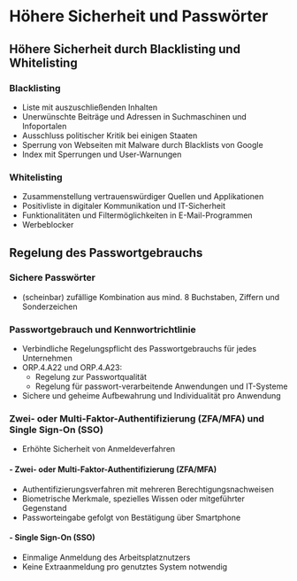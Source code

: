 # Höhere Sicherheit und Passwörter

## Höhere Sicherheit durch Blacklisting und Whitelisting

### Blacklisting
- Liste mit auszuschließenden Inhalten
- Unerwünschte Beiträge und Adressen in Suchmaschinen und Infoportalen
- Ausschluss politischer Kritik bei einigen Staaten
- Sperrung von Webseiten mit Malware durch Blacklists von Google
- Index mit Sperrungen und User-Warnungen

### Whitelisting
- Zusammenstellung vertrauenswürdiger Quellen und Applikationen
- Positivliste in digitaler Kommunikation und IT-Sicherheit
- Funktionalitäten und Filtermöglichkeiten in E-Mail-Programmen
- Werbeblocker


## Regelung des Passwortgebrauchs

### Sichere Passwörter
- (scheinbar) zufällige Kombination aus mind. 8 Buchstaben, Ziffern und Sonderzeichen

### Passwortgebrauch und Kennwortrichtlinie
- Verbindliche Regelungspflicht des Passwortgebrauchs für jedes Unternehmen
- ORP.4.A22 und ORP.4.A23:
  - Regelung zur Passwortqualität
  - Regelung für passwort-verarbeitende Anwendungen und IT-Systeme
- Sichere und geheime Aufbewahrung und Individualität pro Anwendung

### Zwei- oder Multi-Faktor-Authentifizierung (ZFA/MFA) und Single Sign-On (SSO)
- Erhöhte Sicherheit von Anmeldeverfahren
#### - Zwei- oder Multi-Faktor-Authentifizierung (ZFA/MFA)
  - Authentifizierungsverfahren mit mehreren Berechtigungsnachweisen
  - Biometrische Merkmale, spezielles Wissen oder mitgeführter Gegenstand
  - Passworteingabe gefolgt von Bestätigung über Smartphone
#### - Single Sign-On (SSO)
  - Einmalige Anmeldung des Arbeitsplatznutzers
  - Keine Extraanmeldung pro genutztes System notwendig

